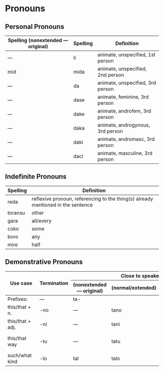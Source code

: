 # Pronouns

## Personal Pronouns

| Spelling (nonextended — original) | Spelling | Definition |
|-----------------------------------|----------|------------|
| — | li | animate, unspecified, 1st person |
| mid | mida | animate, unspecified, 2nd person |
| — | da | animate, unspecified, 3rd person |
| — | dase | animate, feminine, 3rd person |
| — | dake | animate, androfem, 3rd person |
| — | daka | animate, androgynous, 3rd person |
| — | daki | animate, andromasc, 3rd person |
| — | daci | animate, masculine, 3rd person |

## Indefinite Pronouns

| Spelling | Definition |
|----------|------------|
| reda | reflexive pronoun, referencing to the thing(s) already mentioned in the sentence |
| toransu | other |
| gara | all/every |
| coko | some |
| boro | any |
| mire | half |

## Demonstrative Pronouns

<!---

| Use case | Termination | Close to speaker (nonextended — original) \| English equivalent | Close to speaker \| English equivalent | Far from speaker (nonextended — original) \| English equivalent | Far from speaker \| English equivalent | Interrogative form (nonextended — original) \| English equivalent | Interrogative form \| English equivalent |
|----------|-------------|----------------------------------------------------------------|---------------------------------------|---------------------------------------------------------------|---------------------------------------|------------------------------------------------------------------|-----------------------------------------|
| Prefix for: | — | ta- | — | ka- | — | so- | — |
| this/that + n. | -no | — | tano \| this + n. | — | kano \| that | — | sono \| what |
| this/that + adj. | -ni | — | tani \| this + adj. | — | kani \|that + adj. | — | soni \| which |
| this/that way | -tu | — | tatu \| as such, so ("this way", "in this manner") | — | katu \| as such, so ("that way", "in that manner") | — | sotu \| how ("which way", "in which manner") |
| such/what kind | -lo | tal \| such ("this kind of") | talo \| such ("this kind of") | kal \| such ("that kind of") | kalo \| such ("that kind of") | sol \| ("what kind of") | solo \| ("what kind of") |

-->

[this is the best I could make in just pure markdown. since the formatting and readability is terrible, the table i made includes html code as an exception:]::

<table>
  
  <thead>
    <tr>
      <th rowspan="2"">&nbsp;&nbsp;Use&nbsp;case&nbsp;&nbsp;</th>
      <th rowspan="2">Termination</th>
      <th colspan="3">Close to speaker </th>
      <th colspan="3">Far from speaker </th>
      <th colspan="3">Interrogative form </th>
    </tr>
    <tr>
      <th>(nonextended — original)</th>
      <th>(normal/extended)</th>
      <th>(english&nbsp;equivalent)</th>
      <th>(nonextended — original)</th>
      <th>(normal/extended)</th>
      <th>(english&nbsp;equivalent)</th>
      <th>(nonextended — original)</th>
      <th>(normal/extended)</th>
      <th>(english&nbsp;equivalent)</th>
    </tr>
  </thead>
  
  <tbody>
    <tr>
      <td>Prefixes:</td>
      <td>—</td>
      <td colspan="3">ta-</td>
      <td colspan="3">ka-</td>
      <td colspan="3">so-</td>
    </tr>
    <tr>
      <td>this/that + n.</td>
      <td>-no</td>
      <td>—</td>
      <td>tano</td>
      <td>this + n.</td>
      <td>—</td>
      <td>kano</td>
      <td>that + n.</td>
      <td>—</td>
      <td>sono</td>
      <td>what</td>
    </tr>
    <tr>
      <td>this/that + adj.</td>
      <td>-ni</td>
      <td>—</td>
      <td>tani</td>
      <td>this + adj.</td>
      <td>—</td>
      <td>kani</td>
      <td>that + adj.</td>
      <td>—</td>
      <td>soni</td>
      <td>which</td>
    </tr>
    <tr>
      <td>this/that way</td>
      <td>-tu</td>
      <td>—</td>
      <td>tatu</td>
      <td>as such, so ("this way", "in this manner")</td>
      <td>—</td>
      <td>katu</td>
      <td>as such, so ("that way", "in that manner")</td>
      <td>—</td>
      <td>sotu</td>
      <td>how ("which way", "in which manner")</td>
    </tr>
    <tr>
      <td>such/what kind</td>
      <td>-lo</td>
      <td>tal</td>
      <td>talo</td>
      <td>such ("this kind of")</td>
      <td>kal</td>
      <td>kalo</td>
      <td>such ("that kind of")</td>
      <td>sol</td>
      <td>solo</td>
      <td>("what kind of")</td>
    </tr>
  </tbody>

</table>
